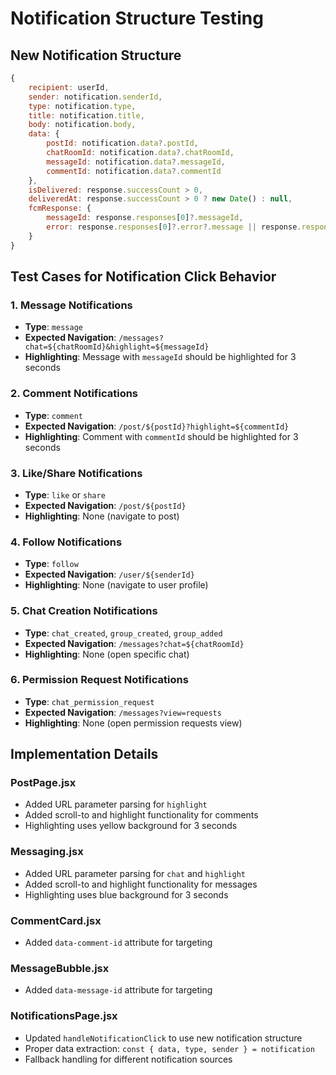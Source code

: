 # Notification Structure Testing

## New Notification Structure
```javascript
{
    recipient: userId,
    sender: notification.senderId,
    type: notification.type,
    title: notification.title,
    body: notification.body,
    data: {
        postId: notification.data?.postId,
        chatRoomId: notification.data?.chatRoomId,
        messageId: notification.data?.messageId,
        commentId: notification.data?.commentId
    },
    isDelivered: response.successCount > 0,
    deliveredAt: response.successCount > 0 ? new Date() : null,
    fcmResponse: {
        messageId: response.responses[0]?.messageId,
        error: response.responses[0]?.error?.message || response.responses[0]?.error
    }
}
```

## Test Cases for Notification Click Behavior

### 1. Message Notifications
- **Type**: `message`
- **Expected Navigation**: `/messages?chat=${chatRoomId}&highlight=${messageId}`
- **Highlighting**: Message with `messageId` should be highlighted for 3 seconds

### 2. Comment Notifications  
- **Type**: `comment`
- **Expected Navigation**: `/post/${postId}?highlight=${commentId}`
- **Highlighting**: Comment with `commentId` should be highlighted for 3 seconds

### 3. Like/Share Notifications
- **Type**: `like` or `share`
- **Expected Navigation**: `/post/${postId}`
- **Highlighting**: None (navigate to post)

### 4. Follow Notifications
- **Type**: `follow`
- **Expected Navigation**: `/user/${senderId}`
- **Highlighting**: None (navigate to user profile)

### 5. Chat Creation Notifications
- **Type**: `chat_created`, `group_created`, `group_added`
- **Expected Navigation**: `/messages?chat=${chatRoomId}`
- **Highlighting**: None (open specific chat)

### 6. Permission Request Notifications
- **Type**: `chat_permission_request`
- **Expected Navigation**: `/messages?view=requests`
- **Highlighting**: None (open permission requests view)

## Implementation Details

### PostPage.jsx
- Added URL parameter parsing for `highlight`
- Added scroll-to and highlight functionality for comments
- Highlighting uses yellow background for 3 seconds

### Messaging.jsx  
- Added URL parameter parsing for `chat` and `highlight`
- Added scroll-to and highlight functionality for messages
- Highlighting uses blue background for 3 seconds

### CommentCard.jsx
- Added `data-comment-id` attribute for targeting

### MessageBubble.jsx
- Added `data-message-id` attribute for targeting

### NotificationsPage.jsx
- Updated `handleNotificationClick` to use new notification structure
- Proper data extraction: `const { data, type, sender } = notification`
- Fallback handling for different notification sources
